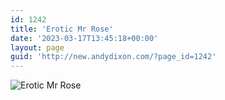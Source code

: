 ```yaml
---
id: 1242
title: 'Erotic Mr Rose'
date: '2023-03-17T13:45:18+00:00'
layout: page
guid: 'http://new.andydixon.com/?page_id=1242'
---
```


![Erotic Mr Rose](https://i0.wp.com/assets.g8x2.ldn.idrivee2-23.com/posters/Erotic%20Mr%20Rose%2001.jpg?w=1200&ssl=1 "Erotic Mr Rose")